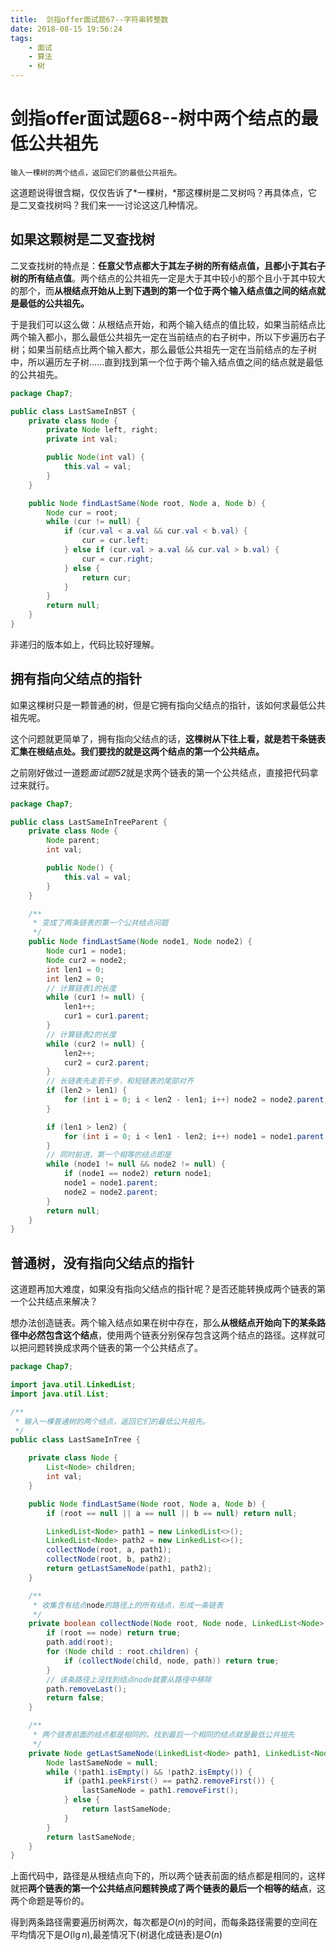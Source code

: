 ```yaml
---
title:  剑指offer面试题67--字符串转整数
date: 2018-08-15 19:56:24
tags: 
    - 面试
    - 算法
    - 树
---
```

# 剑指offer面试题68--树中两个结点的最低公共祖先

```text
输入一棵树的两个结点，返回它们的最低公共祖先。
```

这道题说得很含糊，仅仅告诉了*一棵树，*那这棵树是二叉树吗？再具体点，它是二叉查找树吗？我们来一一讨论这这几种情况。

## 如果这颗树是二叉查找树

二叉查找树的特点是：**任意父节点都大于其左子树的所有结点值，且都小于其右子树的所有结点值**。两个结点的公共祖先一定是大于其中较小的那个且小于其中较大的那个，而**从根结点开始从上到下遇到的第一个位于两个输入结点值之间的结点就是最低的公共祖先。**

于是我们可以这么做：从根结点开始，和两个输入结点的值比较，如果当前结点比两个输入都小，那么最低公共祖先一定在当前结点的右子树中，所以下步遍历右子树；如果当前结点比两个输入都大，那么最低公共祖先一定在当前结点的左子树中，所以遍历左子树......直到找到第一个位于两个输入结点值之间的结点就是最低的公共祖先。

```java
package Chap7;

public class LastSameInBST {
    private class Node {
        private Node left, right;
        private int val;

        public Node(int val) {
            this.val = val;
        }
    }

    public Node findLastSame(Node root, Node a, Node b) {
        Node cur = root;
        while (cur != null) {
            if (cur.val < a.val && cur.val < b.val) {
                cur = cur.left;
            } else if (cur.val > a.val && cur.val > b.val) {
                cur = cur.right;
            } else {
                return cur;
            }
        }
        return null;
    }
}

```

非递归的版本如上，代码比较好理解。

## 拥有指向父结点的指针

如果这棵树只是一颗普通的树，但是它拥有指向父结点的指针，该如何求最低公共祖先呢。

这个问题就更简单了，拥有指向父结点的话，**这棵树从下往上看，就是若干条链表汇集在根结点处。我们要找的就是这两个结点的第一个公共结点。**

之前刚好做过一道题*面试题52*就是求两个链表的第一个公共结点，直接把代码拿过来就行。

```java
package Chap7;

public class LastSameInTreeParent {
    private class Node {
        Node parent;
        int val;

        public Node() {
            this.val = val;
        }
    }

    /**
     * 变成了两条链表的第一个公共结点问题
     */
    public Node findLastSame(Node node1, Node node2) {
        Node cur1 = node1;
        Node cur2 = node2;
        int len1 = 0;
        int len2 = 0;
        // 计算链表1的长度
        while (cur1 != null) {
            len1++;
            cur1 = cur1.parent;
        }
        // 计算链表2的长度
        while (cur2 != null) {
            len2++;
            cur2 = cur2.parent;
        }
        // 长链表先走若干步，和短链表的尾部对齐
        if (len2 > len1) {
            for (int i = 0; i < len2 - len1; i++) node2 = node2.parent;
        }

        if (len1 > len2) {
            for (int i = 0; i < len1 - len2; i++) node1 = node1.parent;
        }
        // 同时前进，第一个相等的结点即是
        while (node1 != null && node2 != null) {
            if (node1 == node2) return node1;
            node1 = node1.parent;
            node2 = node2.parent;
        }
        return null;
    }
}

```

## 普通树，没有指向父结点的指针

这道题再加大难度，如果没有指向父结点的指针呢？是否还能转换成两个链表的第一个公共结点来解决？

想办法创造链表。两个输入结点如果在树中存在，那么**从根结点开始向下的某条路径中必然包含这个结点**，使用两个链表分别保存包含这两个结点的路径。这样就可以把问题转换成求两个链表的第一个公共结点了。

```java
package Chap7;

import java.util.LinkedList;
import java.util.List;

/**
 * 输入一棵普通树的两个结点，返回它们的最低公共祖先。
 */
public class LastSameInTree {

    private class Node {
        List<Node> children;
        int val;
    }

    public Node findLastSame(Node root, Node a, Node b) {
        if (root == null || a == null || b == null) return null;

        LinkedList<Node> path1 = new LinkedList<>();
        LinkedList<Node> path2 = new LinkedList<>();
        collectNode(root, a, path1);
        collectNode(root, b, path2);
        return getLastSameNode(path1, path2);
    }

    /**
     * 收集含有结点node的路径上的所有结点，形成一条链表
     */
    private boolean collectNode(Node root, Node node, LinkedList<Node> path) {
        if (root == node) return true;
        path.add(root);
        for (Node child : root.children) {
            if (collectNode(child, node, path)) return true;
        }
        // 该条路径上没找到结点node就要从路径中移除
        path.removeLast();
        return false;
    }

    /**
     * 两个链表前面的结点都是相同的，找到最后一个相同的结点就是最低公共祖先
     */
    private Node getLastSameNode(LinkedList<Node> path1, LinkedList<Node> path2) {
        Node lastSameNode = null;
        while (!path1.isEmpty() && !path2.isEmpty()) {
            if (path1.peekFirst() == path2.removeFirst()) {
                lastSameNode = path1.removeFirst();
            } else {
                return lastSameNode;
            }
        }
        return lastSameNode;
    }
}
```

上面代码中，路径是从根结点向下的，所以两个链表前面的结点都是相同的，这样就把**两个链表的第一个公共结点问题转换成了两个链表的最后一个相等的结点**，这两个命题是等价的。

得到两条路径需要遍历树两次，每次都是$O(n)$的时间，而每条路径需要的空间在平均情况下是$O(\lg n)$,最差情况下(树退化成链表)是$O(n)$

